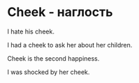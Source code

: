 # Cheek - наглость

I hate his cheek.

I had a cheek to ask her about her children.

Cheek is the second happiness.

I was shocked by her cheek.
